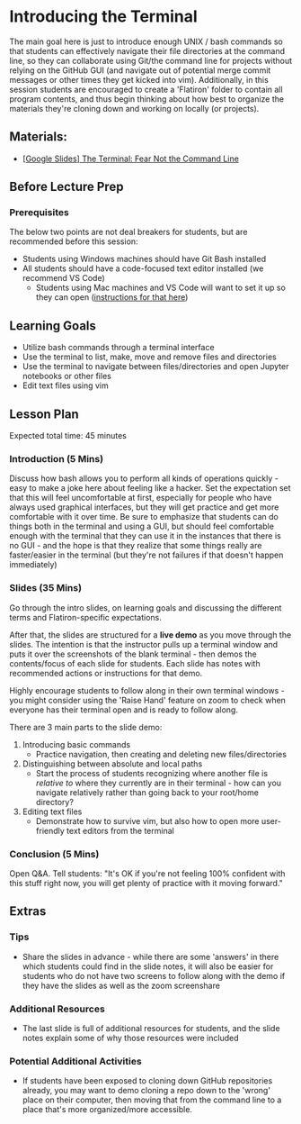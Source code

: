 # Introducing the Terminal

The main goal here is just to introduce enough UNIX / bash commands so that students can effectively navigate their file directories at the command line, so they can collaborate using Git/the command line for projects without relying on the GitHub GUI (and navigate out of potential merge commit messages or other times they get kicked into vim). Additionally, in this session students are encouraged to create a 'Flatiron' folder to contain all program contents, and thus begin thinking about how best to organize the materials they're cloning down and working on locally (or projects).

## Materials:

- [[Google Slides] The Terminal: Fear Not the Command Line](https://docs.google.com/presentation/d/17DQzLnKfVWupWE0TVAe3ae3La0Y8jIdCX5oiSX1Tm3U/edit#slide=id.g114c23f81a1_0_57)

## Before Lecture Prep

### Prerequisites

The below two points are not deal breakers for students, but are recommended before this session:

- Students using Windows machines should have Git Bash installed
- All students should have a code-focused text editor installed (we recommend VS Code)
    - Students using Mac machines and VS Code will want to set it up so they can open ([instructions for that here](https://code.visualstudio.com/docs/setup/mac))

## Learning Goals

- Utilize bash commands through a terminal interface
- Use the terminal to list, make, move and remove files and directories
- Use the terminal to navigate between files/directories and open Jupyter notebooks or other files
- Edit text files using vim

## Lesson Plan

Expected total time: 45 minutes

### Introduction (5 Mins)

Discuss how bash allows you to perform all kinds of operations quickly - easy to make a joke here about feeling like a hacker. Set the expectation set that this will feel uncomfortable at first, especially for people who have always used graphical interfaces, but they will get practice and get more comfortable with it over time. Be sure to emphasize that students can do things both in the terminal and using a GUI, but should feel comfortable enough with the terminal that they can use it in the instances that there is no GUI - and the hope is that they realize that some things really are faster/easier in the terminal (but they're not failures if that doesn't happen immediately)

### Slides (35 Mins)

Go through the intro slides, on learning goals and discussing the different terms and Flatiron-specific expectations. 

After that, the slides are structured for a **live demo** as you move through the slides. The intention is that the instructor pulls up a terminal window and puts it over the screenshots of the blank terminal - then demos the contents/focus of each slide for students. Each slide has notes with recommended actions or instructions for that demo. 

Highly encourage students to follow along in their own terminal windows - you might consider using the 'Raise Hand' feature on zoom to check when everyone has their terminal open and is ready to follow along.

There are 3 main parts to the slide demo:

1. Introducing basic commands
    - Practice navigation, then creating and deleting new files/directories
2. Distinguishing between absolute and local paths
    - Start the process of students recognizing where another file is _relative to_ where they currently are in their terminal - how can you navigate relatively rather than going back to your root/home directory?
3. Editing text files
    - Demonstrate how to survive vim, but also how to open more user-friendly text editors from the terminal

### Conclusion (5 Mins)

Open Q&A. Tell students: "It's OK if you're not feeling 100% confident with this stuff right now, you will get plenty of practice with it moving forward."

## Extras

### Tips

- Share the slides in advance - while there are some 'answers' in there which students could find in the slide notes, it will also be easier for students who do not have two screens to follow along with the demo if they have the slides as well as the zoom screenshare

### Additional Resources

- The last slide is full of additional resources for students, and the slide notes explain some of why those resources were included

### Potential Additional Activities

- If students have been exposed to cloning down GitHub repositories already, you may want to demo cloning a repo down to the 'wrong' place on their computer, then moving that from the command line to a place that's more organized/more accessible.
